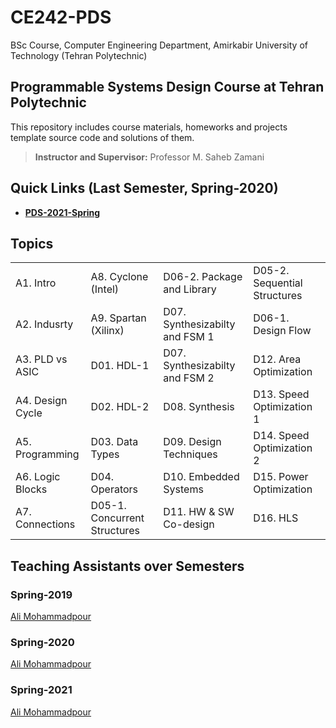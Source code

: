 
# CE242-PDS

BSc Course, Computer Engineering Department, Amirkabir University of Technology (Tehran Polytechnic)

## Programmable Systems Design Course at Tehran Polytechnic

This repository includes course materials, homeworks and projects template source code and solutions of them.

> **Instructor and Supervisor:** Professor M. Saheb Zamani

## Quick Links (Last Semester, Spring-2020)

* [**PDS-2021-Spring**](https://github.com/aut-ce/CE242-PDS/tree/master/2021-Spring)

## Topics

|                   	|                              	|                                 	|                              	|
|-------------------	|------------------------------	|---------------------------------	|------------------------------	|
| A1. Intro         	| A8. Cyclone (Intel)          	| D06-2. Package and Library      	| D05-2. Sequential Structures 	|
| A2. Indusrty      	| A9. Spartan (Xilinx)         	| D07. Synthesizabilty  and FSM 1 	| D06-1. Design Flow           	|
| A3. PLD vs ASIC 		| D01. HDL-1                   	| D07. Synthesizabilty and FSM 2  	| D12. Area Optimization       	|
| A4. Design Cycle  	| D02. HDL-2                   	| D08. Synthesis                  	| D13. Speed Optimization 1    	|
| A5. Programming   	| D03. Data Types              	| D09. Design Techniques          	| D14. Speed Optimization 2    	|
| A6. Logic Blocks  	| D04. Operators               	| D10. Embedded Systems           	| D15. Power Optimization      	|
| A7. Connections   	| D05-1. Concurrent Structures 	| D11. HW & SW Co-design          	| D16. HLS                     	|


## Teaching Assistants over Semesters

### Spring-2019
[Ali Mohammadpour](https://github.com/alimpk)
### Spring-2020
[Ali Mohammadpour](https://github.com/alimpk)
### Spring-2021
[Ali Mohammadpour](https://github.com/alimpk)
